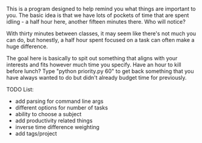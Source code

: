 This is a program designed to help remind you what things are important to you.
The basic idea is that we have lots of pockets of time that are spent idling -
a half hour here, another fifteen minutes there. Who will notice?

With thirty minutes between classes, it may seem like there's not much you can
do, but honestly, a half hour spent focused on a task can often make a huge difference.

The goal here is basically to spit out something that aligns with your
interests and fits however much time you specify. Have an hour to kill before
lunch? Type "python priority.py 60" to get back something that you have always
wanted to do but didn't already budget time for previously.

TODO List:
- add parsing for command line args
- different options for number of tasks
- ability to choose a subject
- add productivity related things
- inverse time difference weighting
- add tags/project

